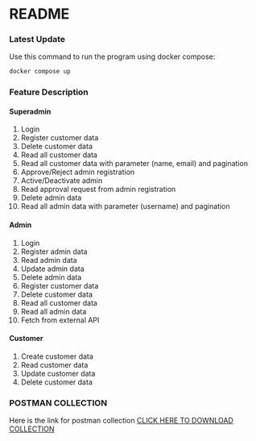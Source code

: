 # README #

### Latest Update ###

Use this command to run the program using docker compose:

```sh
docker compose up
```
### Feature Description ###

#### Superadmin ####
1. Login
2. Register customer data
3. Delete customer data
4. Read all customer data
5. Read all customer data with parameter (name, email) and pagination
6. Approve/Reject admin registration
7. Active/Deactivate admin
8. Read approval request from admin registration
9. Delete admin data
10. Read all admin data with parameter (username) and pagination

#### Admin ####
1. Login
2. Register admin data
3. Read admin data
4. Update admin data
5. Delete admin data
6. Register customer data
7. Delete customer data
8. Read all customer data
9. Read all admin data
10. Fetch from external API

#### Customer ####
1. Create customer data
2. Read customer data
3. Update customer data
4. Delete customer data

### POSTMAN COLLECTION ###
Here is the link for postman collection
[CLICK HERE TO DOWNLOAD COLLECTION](https://universal-moon-539349.postman.co/workspace/MiniProject2~5f312f25-66ea-4967-8079-fc8cd2c600d0/collection/27693974-9558ed0e-88f2-491c-895c-335517a1ff38?action=share&creator=27693974)
